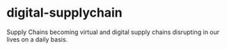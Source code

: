 # digital-supplychain
Supply Chains becoming virtual and digital supply chains disrupting in our lives on a daily basis.

